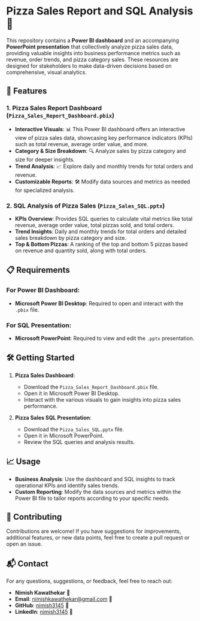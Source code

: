 # Pizza Sales Report and SQL Analysis🍕

This repository contains a **Power BI dashboard** and an accompanying **PowerPoint presentation** that collectively analyze pizza sales data, providing valuable insights into business performance metrics such as revenue, order trends, and pizza category sales. These resources are designed for stakeholders to make data-driven decisions based on comprehensive, visual analytics.

## 🚀 Features

### 1. Pizza Sales Report Dashboard (`Pizza_Sales_Report_Dashboard.pbix`)
- **Interactive Visuals**: 📊 This Power BI dashboard offers an interactive view of pizza sales data, showcasing key performance indicators (KPIs) such as total revenue, average order value, and more.
- **Category & Size Breakdown**: 🔍 Analyze sales by pizza category and size for deeper insights.
- **Trend Analysis**: 📈 Explore daily and monthly trends for total orders and revenue.
- **Customizable Reports**: 🛠️ Modify data sources and metrics as needed for specialized analysis.

### 2. SQL Analysis of Pizza Sales (`Pizza_Sales_SQL.pptx`)
- **KPIs Overview**: Provides SQL queries to calculate vital metrics like total revenue, average order value, total pizzas sold, and total orders.
- **Trend Insights**: Daily and monthly trends for total orders and detailed sales breakdown by pizza category and size.
- **Top & Bottom Pizzas**: A ranking of the top and bottom 5 pizzas based on revenue and quantity sold, along with total orders.

## 📋 Requirements

### For Power BI Dashboard:
- **Microsoft Power BI Desktop**: Required to open and interact with the `.pbix` file.

### For SQL Presentation:
- **Microsoft PowerPoint**: Required to view and edit the `.pptx` presentation.

## 🛠️ Getting Started

1. **Pizza Sales Dashboard**:
   - Download the `Pizza_Sales_Report_Dashboard.pbix` file.
   - Open it in Microsoft Power BI Desktop.
   - Interact with the various visuals to gain insights into pizza sales performance.

2. **Pizza Sales SQL Presentation**:
   - Download the `Pizza_Sales_SQL.pptx` file.
   - Open it in Microsoft PowerPoint.
   - Review the SQL queries and analysis results.

## 📈 Usage
- **Business Analysis**: Use the dashboard and SQL insights to track operational KPIs and identify sales trends.
- **Custom Reporting**: Modify the data sources and metrics within the Power BI file to tailor reports according to your specific needs.

## 🤝 Contributing
Contributions are welcome! If you have suggestions for improvements, additional features, or new data points, feel free to create a pull request or open an issue.

## 📬 Contact

For any questions, suggestions, or feedback, feel free to reach out:

- **Nimish Kawathekar** 👤
- **Email**: nimishkawathekar@gmail.com 📧
- **GitHub**: [nimish3145](https://github.com/nimish3145) 🐙
- **LinkedIn**: [nimish3145](https://www.linkedin.com/in/nimish3145/) 🔗

